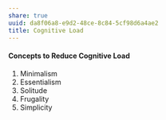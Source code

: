 ```yaml
---
share: true
uuid: da8f06a8-e9d2-48ce-8c84-5cf98d6a4ae2
title: Cognitive Load
---
```

#### Concepts to Reduce Cognitive Load

1. Minimalism
2. Essentialism
3. Solitude
4. Frugality
5. Simplicity
